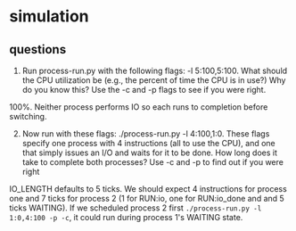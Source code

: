 # simulation

## questions

1. Run process-run.py with the following flags: -l 5:100,5:100.
What should the CPU utilization be (e.g., the percent of time the
CPU is in use?) Why do you know this? Use the -c and -p flags to
see if you were right.

100%. Neither process performs IO so each runs to completion before switching.

2. Now run with these flags: ./process-run.py -l 4:100,1:0.
These flags specify one process with 4 instructions (all to use the
CPU), and one that simply issues an I/O and waits for it to be done.
How long does it take to complete both processes? Use -c and -p
to find out if you were right

IO_LENGTH defaults to 5 ticks. We should expect 4 instructions for process one
and 7 ticks for process 2 (1 for RUN:io, one for RUN:io_done and and 5 ticks WAITING).
If we scheduled process 2 first `./process-run.py -l 1:0,4:100 -p -c`, it could run 
during process 1's WAITING state.




